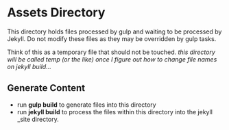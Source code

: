 # Assets Directory
This directory holds files processed by gulp and waiting to be processed by Jekyll.
Do not modify these files as they may be overridden by gulp tasks.

Think of this as a temporary file that should not be touched.
*this directory will be called temp (or the like) once I figure out how to change file names on jekyll build...*

## Generate Content
- run **gulp build** to generate files into this directory
- run **jekyll build** to process the files within this directory into the jekyll \_site directory.
